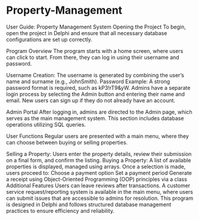 # Property-Management
User Guide: Property Management System
Opening the Project
To begin, open the project in Delphi and ensure that all necessary database configurations are set up correctly.

Program Overview
The program starts with a home screen, where users can click to start. From there, they can log in using their username and password.

Username Creation: The username is generated by combining the user’s name and surname (e.g., JohnSmith).
Password Example: A strong password format is required, such as kP3!rT9&yW.
Admins have a separate login process by selecting the Admin button and entering their name and email. New users can sign up if they do not already have an account.

Admin Portal
After logging in, admins are directed to the Admin page, which serves as the main management system. This section includes database operations utilizing SQL queries.

User Functions
Regular users are presented with a main menu, where they can choose between buying or selling properties.

Selling a Property: Users enter the property details, review their submission on a final form, and confirm the listing.
Buying a Property: A list of available properties is displayed, managed using arrays. Once a selection is made, users proceed to:
Choose a payment option
Set a payment period
Generate a receipt using Object-Oriented Programming (OOP) principles via a class
Additional Features
Users can leave reviews after transactions.
A customer service request/reporting system is available in the main menu, where users can submit issues that are accessible to admins for resolution.
This program is designed in Delphi and follows structured database management practices to ensure efficiency and reliability.
